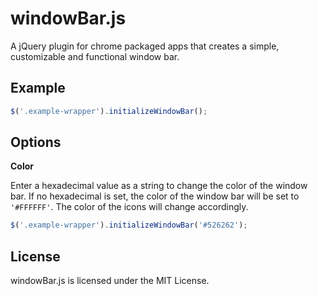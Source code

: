 # windowBar.js
A jQuery plugin for chrome packaged apps that creates a simple, customizable and functional window bar. 

## Example
```javascript
$('.example-wrapper').initializeWindowBar();
```
## Options
**Color**

Enter a hexadecimal value as a string to change the color of the window bar. If no hexadecimal is set, the color of the window bar will be set to `'#FFFFFF'`. The color of the icons will change accordingly.
```javascript
$('.example-wrapper').initializeWindowBar('#526262');
```

## License
windowBar.js is licensed under the MIT License.
